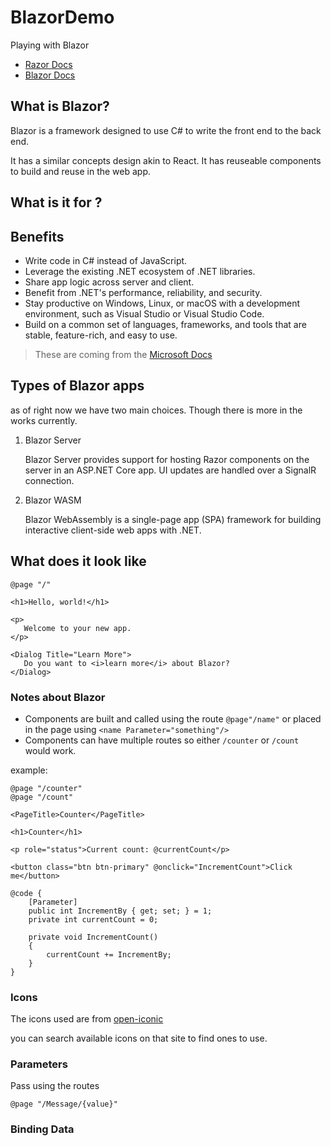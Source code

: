 # BlazorDemo
 Playing with Blazor

 - [Razor Docs](https://learn.microsoft.com/en-us/aspnet/core/mvc/views/razor?view=aspnetcore-7.0)
 - [Blazor Docs](https://learn.microsoft.com/en-us/aspnet/core/blazor/?view=aspnetcore-7.0)

 ## What is Blazor?

 Blazor is a framework designed to use C# to write the front end to the back end.

 It has a similar concepts design akin to React. It has reuseable components to build and reuse in the web app.

 ## What is it for ?

 ## Benefits
 
- Write code in C# instead of JavaScript.
- Leverage the existing .NET ecosystem of .NET libraries.
- Share app logic across server and client.
- Benefit from .NET's performance, reliability, and security.
- Stay productive on Windows, Linux, or macOS with a development environment, such as Visual Studio or Visual Studio Code.
- Build on a common set of languages, frameworks, and tools that are stable, feature-rich, and easy to use.

 > These are coming from the [Microsoft Docs](https://learn.microsoft.com/en-us/aspnet/core/blazor/?view=aspnetcore-7.0)

 ## Types of Blazor apps

 as of right now we have two main choices. Though there is more in the works currently.

 1. Blazor Server

    Blazor Server provides support for hosting Razor components on the server in an ASP.NET Core app. UI updates are handled over a SignalR connection.

 2. Blazor WASM

    Blazor WebAssembly is a single-page app (SPA) framework for building interactive client-side web apps with .NET.

 ## What does it look like

 ```Razor
@page "/"

<h1>Hello, world!</h1>

<p>
    Welcome to your new app.
</p>

<Dialog Title="Learn More">
    Do you want to <i>learn more</i> about Blazor?
</Dialog>

 ```


 ### Notes about Blazor

- Components are built and called using the route `@page"/name"` or placed in the page using `<name Parameter="something"/>`
- Components can have multiple routes so either `/counter` or `/count` would work.

example:
```Razor
@page "/counter"
@page "/count"

<PageTitle>Counter</PageTitle>

<h1>Counter</h1>

<p role="status">Current count: @currentCount</p>

<button class="btn btn-primary" @onclick="IncrementCount">Click me</button>

@code {
    [Parameter]
    public int IncrementBy { get; set; } = 1;
    private int currentCount = 0;

    private void IncrementCount()
    {
        currentCount += IncrementBy;
    }
}
```

### Icons

The icons used are from [open-iconic](https://icon-sets.iconify.design/oi/page-1.html)

you can search available icons on that site to find ones to use.

### Parameters

Pass using the routes

```Razor
@page "/Message/{value}"
```




### Binding Data

